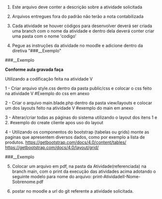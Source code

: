 1. Este arquivo deve conter a descrição sobre a atividade solicitada

2. Arquivos entregues fora do padrão não terão a nota contabilizada

3. Cada atividade se houver códigos para desenvolver deverá ser criada uma branch com o nome da atividade e dentro dela deverá conter criar uma pasta com o nome 'codigo'

4. Pegue as instruções da atividade no moodle e adicione dentro da diretiva "###__Exemplo"

###__Exemplo

**Conforme aula gravada faça**

 Utilizando a codificação feita na atividade V

1 - Criar arquivo style.css dentro da pasta public/css e colocar o css feito na atividade  V
#Exemplo do css em anexo

2 - Criar o arquivo main.blade.php dentro da pasta view/layouts e colocar um dos layouts feito na atividade V
#exemplo do main em anexo

3 - Alterar/criar todas as páginas  do sistema utilizando o layout dos itens 1 e 2.
#exemplo do create cliente apos uso do layout

4 - Utilizando os componentos  do bootstrap (tabelas ou grids) monte as paginas que apresentem diversos dados, como por exemplo a lista de produtos.
https://getbootstrap.com/docs/4.0/content/tables/
https://getbootstrap.com/docs/4.0/layout/grid/

###__Exemplo

5. Colocar um arquivo em pdf, na pasta da Atividade(referenciada) na branch main, com o print da execução das atividades acima adotando o seguinte modelo para nome do arquivo: print-AtividadeII-Nome-Sobrenome.pdf

6. postar no moodle a url do git referente a atividade solicitada.
